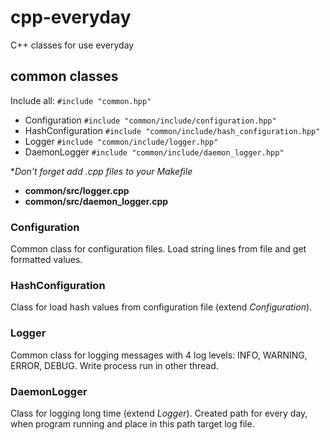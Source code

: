 cpp-everyday
============

C++ classes for use everyday

## common classes

Include all: `#include "common.hpp"`

* Configuration `#include "common/include/configuration.hpp"`
* HashConfiguration `#include "common/include/hash_configuration.hpp"`
* Logger `#include "common/include/logger.hpp"`
* DaemonLogger `#include "common/include/daemon_logger.hpp"`

**Don't forget add *.cpp files to your Makefile**

- **common/src/logger.cpp**
- **common/src/daemon_logger.cpp**

### Configuration

Common class for configuration files. Load string lines from file and get formatted values.

### HashConfiguration

Class for load hash values from configuration file (extend *Configuration*).

### Logger

Common class for logging messages with 4 log levels: INFO, WARNING, ERROR, DEBUG. Write process run in other thread.

### DaemonLogger

Class for logging long time (extend *Logger*). Created path for every day, when program running and place in this path target log file.
